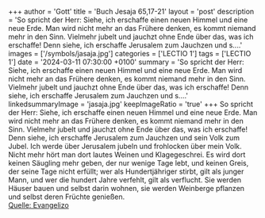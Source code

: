 +++
author = 'Gott'
title = 'Buch Jesaja 65,17-21'
layout = 'post'
description = 'So spricht der Herr: Siehe, ich erschaffe einen neuen Himmel und eine neue Erde. Man wird nicht mehr an das Frühere denken, es kommt niemand mehr in den Sinn. Vielmehr jubelt und jauchzt ohne Ende über das, was ich erschaffe! Denn siehe, ich erschaffe Jerusalem zum Jauchzen und s....'
images = ['/symbols/jasaja.jpg']
categories = ['LECTIO 1']
tags = ['LECTIO 1']
date = '2024-03-11 07:30:00 +0100'
summary = 'So spricht der Herr: Siehe, ich erschaffe einen neuen Himmel und eine neue Erde. Man wird nicht mehr an das Frühere denken, es kommt niemand mehr in den Sinn. Vielmehr jubelt und jauchzt ohne Ende über das, was ich erschaffe! Denn siehe, ich erschaffe Jerusalem zum Jauchzen und s....'
linkedsummaryImage = 'jasaja.jpg'
keepImageRatio = 'true'
+++
So spricht der Herr: Siehe, ich erschaffe einen neuen Himmel und eine neue Erde. Man wird nicht mehr an das Frühere denken, es kommt niemand mehr in den Sinn.
Vielmehr jubelt und jauchzt ohne Ende über das, was ich erschaffe! Denn siehe, ich erschaffe Jerusalem zum Jauchzen und sein Volk zum Jubel.<!--more-->
Ich werde über Jerusalem jubeln und frohlocken über mein Volk. Nicht mehr hört man dort lautes Weinen und Klagegeschrei.
Es wird dort keinen Säugling mehr geben, der nur wenige Tage lebt, und keinen Greis, der seine Tage nicht erfüllt; wer als Hundertjähriger stirbt, gilt als junger Mann, und wer die hundert Jahre verfehlt, gilt als verflucht.
Sie werden Häuser bauen und selbst darin wohnen, sie werden Weinberge pflanzen und selbst deren Früchte genießen.<br> [Quelle: Evangelizo](https://evangeliumtagfuertag.org/DE/gospel)